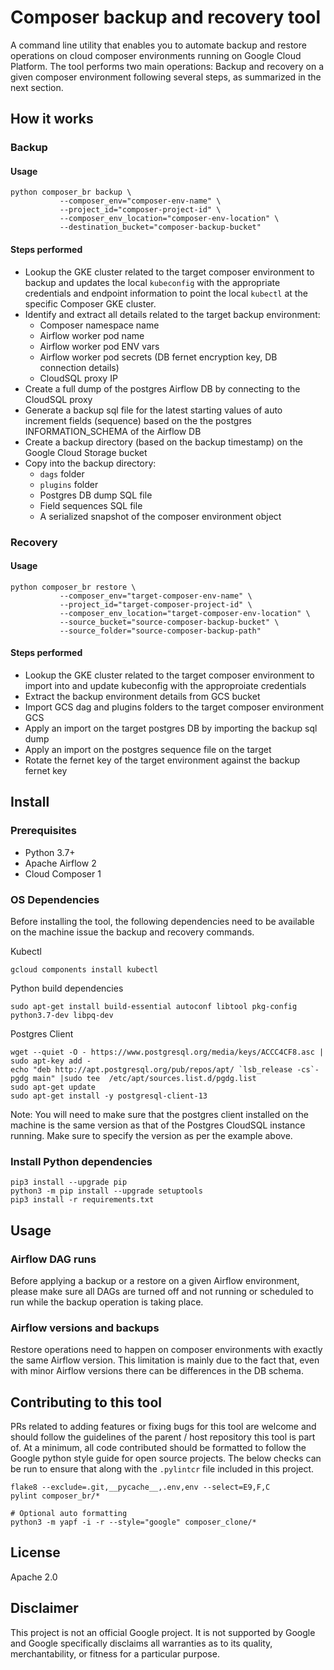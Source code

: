 # Composer backup and recovery tool
A command line utility that enables you to automate backup and restore operations on cloud composer environments running on Google Cloud Platform. The tool performs two main operations: Backup and recovery on a given composer environment following several steps, as summarized in the next section.

## How it works
### Backup
#### Usage
```
python composer_br backup \
           --composer_env="composer-env-name" \
           --project_id="composer-project-id" \
           --composer_env_location="composer-env-location" \
           --destination_bucket="composer-backup-bucket"
```
#### Steps performed
- Lookup the GKE cluster related to the target composer environment to backup and updates the local `kubeconfig` with the appropriate credentials and endpoint information to point the local `kubectl` at the specific Composer GKE cluster.
- Identify and extract all details related to the target backup environment:
    - Composer namespace name
    - Airflow worker pod name
    - Airflow worker pod ENV vars
    - Airflow worker pod secrets (DB fernet encryption key, DB connection details)
    - CloudSQL proxy IP
- Create a full dump of the postgres Airflow DB by connecting to the CloudSQL proxy
- Generate a backup sql file for the latest starting values of auto increment fields (sequence) based on the the postgres INFORMATION_SCHEMA of the Airflow DB
- Create a backup directory (based on the backup timestamp) on the Google Cloud Storage bucket
- Copy into the backup directory:
  - `dags` folder
  - `plugins` folder
  - Postgres DB dump SQL file
  - Field sequences SQL file
  - A serialized snapshot of the composer environment object

### Recovery
#### Usage
```
python composer_br restore \
           --composer_env="target-composer-env-name" \
           --project_id="target-composer-project-id" \
           --composer_env_location="target-composer-env-location" \
           --source_bucket="source-composer-backup-bucket" \
           --source_folder="source-composer-backup-path"
```
#### Steps performed
- Lookup the GKE cluster related to the target composer environment to import into and update kubeconfig with the approproiate credentials
- Extract the backup environment details from GCS bucket
- Import GCS dag and plugins folders to the target composer environment GCS
- Apply an import on the target postgres DB by importing the backup sql dump
- Apply an import on the postgres sequence file on the target
- Rotate the fernet key of the target environment against the backup fernet key

## Install
### Prerequisites
- Python 3.7+
- Apache Airflow 2
- Cloud Composer 1

### OS Dependencies
Before installing the tool, the following dependencies need to be available on the machine issue the backup and recovery commands.

Kubectl 
```
gcloud components install kubectl
```

Python build dependencies
```
sudo apt-get install build-essential autoconf libtool pkg-config python3.7-dev libpq-dev
```

Postgres Client
```
wget --quiet -O - https://www.postgresql.org/media/keys/ACCC4CF8.asc | sudo apt-key add -
echo "deb http://apt.postgresql.org/pub/repos/apt/ `lsb_release -cs`-pgdg main" |sudo tee  /etc/apt/sources.list.d/pgdg.list
sudo apt-get update
sudo apt-get install -y postgresql-client-13
```

Note: You will need to make sure that the postgres client installed on the machine is the same version as that of the Postgres CloudSQL instance running. Make sure to specify the version as per the example above.

### Install Python dependencies
```
pip3 install --upgrade pip
python3 -m pip install --upgrade setuptools
pip3 install -r requirements.txt
```
## Usage
### Airflow DAG runs
Before applying a backup or a restore on a given Airflow environment, please make sure all DAGs are turned off and not running or scheduled to run while the backup operation is taking place.

### Airflow versions and backups
Restore operations need to happen on composer environments with exactly the same Airflow version. This limitation is mainly due to the fact that, even with minor Airflow versions there can be differences in the DB schema.

## Contributing to this tool
PRs related to adding features or fixing bugs for this tool are welcome and should follow the guidelines of the parent / host repository this tool is part of. At a minimum, all code contributed should be formatted to follow the Google python style guide for open source projects. The below checks can be run to ensure that along with the `.pylintcr` file included in this project.

```
flake8 --exclude=.git,__pycache__,.env,env --select=E9,F,C
pylint composer_br/*

# Optional auto formatting
python3 -m yapf -i -r --style="google" composer_clone/*
```

## License
Apache 2.0

## Disclaimer
This project is not an official Google project. It is not supported by
Google and Google specifically disclaims all warranties as to its quality,
merchantability, or fitness for a particular purpose.